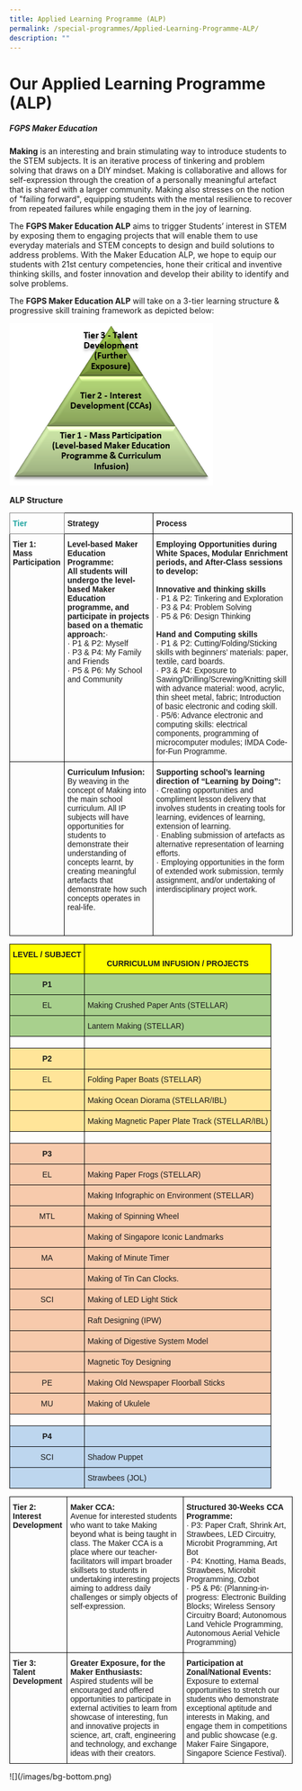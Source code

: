 ```yaml
---
title: Applied Learning Programme (ALP)
permalink: /special-programmes/Applied-Learning-Programme-ALP/
description: ""
---
```

# **Our Applied Learning Programme (ALP)**

##### **FGPS Maker Education**

<b>Making</b>&nbsp;is an interesting and brain stimulating way to introduce students to the STEM subjects. It is an iterative process of tinkering and problem solving that draws on a DIY mindset. Making is collaborative and allows for self-expression through the creation of a personally meaningful artefact that is shared with a larger community. Making also stresses on the notion of "failing forward", equipping students with the mental resilience to recover from repeated failures while engaging them in the joy of learning.

The&nbsp;<b>FGPS Maker Education ALP</b>&nbsp;aims to trigger Students’ interest in STEM by exposing them to engaging projects that will enable them to use everyday materials and STEM concepts to design and build solutions to address problems. With the Maker Education ALP, we hope to equip our students with 21st century competencies, hone their critical and inventive thinking skills, and foster innovation and develop their ability to identify and solve problems.&nbsp;

The&nbsp;<b>FGPS Maker Education ALP</b>&nbsp;will take on a 3-tier learning structure &amp; progressive skill training framework as depicted below:

![](/images/ALP/ALP%20Framework.png)

<b>ALP Structure</b>



<style type="text/css">
.tg  {border-collapse:collapse;border-spacing:0;}
.tg td{border-color:black;border-style:solid;border-width:1px;font-family:Arial, sans-serif;font-size:14px;
  overflow:hidden;padding:10px 5px;word-break:normal;}
.tg th{border-color:black;border-style:solid;border-width:1px;font-family:Arial, sans-serif;font-size:14px;
  font-weight:normal;overflow:hidden;padding:10px 5px;word-break:normal;}
.tg .tg-1wig{font-weight:bold;text-align:left;vertical-align:top}
.tg .tg-m3tk{border-color:inherit;color:#1FA4A0;font-weight:bold;text-align:left;vertical-align:top}
.tg .tg-0lax{text-align:left;vertical-align:top}
</style>
<table class="tg">
<thead>
  <tr>
    <th class="tg-m3tk">Tier</th>
    <th class="tg-1wig">Strategy</th>
    <th class="tg-1wig">Process</th>
  </tr>
</thead>
<tbody>
  <tr>
    <td class="tg-1wig">Tier 1:<br>Mass Participation</td>
    <td class="tg-0lax"><span style="font-weight:bold">Level-based Maker Education Programme:</span><br><span style="font-weight:bold">All students will undergo the level-based Maker Education programme, and participate in projects based on a thematic approach:</span>·   <br><span style="font-weight:400;font-style:normal;text-decoration:none">· </span>P1 &amp; P2: Myself <br><span style="font-weight:400;font-style:normal;text-decoration:none">· </span>P3 &amp; P4: My Family and Friends<br><span style="font-weight:400;font-style:normal;text-decoration:none">· </span>P5 &amp; P6: My School and Community<br> </td>
    <td class="tg-0lax"><span style="font-weight:bold">Employing Opportunities during White Spaces, Modular Enrichment periods, and After-Class sessions to develop:</span><br> <br><span style="font-weight:bold">Innovative and thinking skills</span><br>·   P1 &amp; P2: Tinkering and Exploration<br>·   P3 &amp; P4: Problem Solving<br>·   P5 &amp; P6: Design Thinking<br> <br><span style="font-weight:bold">Hand and Computing skills</span><br>·   P1 &amp; P2: Cutting/Folding/Sticking skills with beginners’ materials: paper, textile, card boards.<br>·   P3 &amp; P4: Exposure to Sawing/Drilling/Screwing/Knitting skill with advance material: wood, acrylic, thin sheet metal, fabric; Introduction of basic electronic and coding skill.<br>·   P5/6: Advance electronic and computing skills: electrical components, programming of microcomputer modules; IMDA Code-for-Fun Programme.<br> </td>
  </tr>
  <tr>
    <td class="tg-0lax"> </td>
    <td class="tg-0lax"><span style="font-weight:bold">Curriculum Infusion:</span><br>By weaving in the concept of Making into the main school curriculum. All IP subjects will have opportunities for students to demonstrate their understanding of concepts learnt, by creating meaningful artefacts that demonstrate how such concepts operates in real-life. <br> <br> <br> </td>
    <td class="tg-0lax"><span style="font-weight:bold">Supporting school’s learning direction of “Learning by Doing”:</span><br>·    Creating opportunities and compliment lesson delivery that involves students in creating tools for learning, evidences of learning, extension of learning.<br>·    Enabling submission of artefacts as alternative representation of learning efforts.<br>·    Employing opportunities in the form of extended work submission, termly assignment, and/or undertaking of interdisciplinary project work. <br> </td>
  </tr>
</tbody>
</table>

<style type="text/css">
.tg  {border-collapse:collapse;border-spacing:0;}
.tg td{border-color:black;border-style:solid;border-width:1px;font-family:Arial, sans-serif;font-size:14px;
  overflow:hidden;padding:10px 5px;word-break:normal;}
.tg th{border-color:black;border-style:solid;border-width:1px;font-family:Arial, sans-serif;font-size:14px;
  font-weight:normal;overflow:hidden;padding:10px 5px;word-break:normal;}
.tg .tg-rijp{background-color:#A8D08D;text-align:left;vertical-align:top}
.tg .tg-1wig{font-weight:bold;text-align:left;vertical-align:top}
.tg .tg-mkf8{background-color:#FFE599;text-align:left;vertical-align:top}
.tg .tg-qzzm{background-color:#BDD6EE;text-align:center;vertical-align:top}
.tg .tg-3owx{background-color:#BDD6EE;font-weight:bold;text-align:center;vertical-align:top}
.tg .tg-00wk{background-color:#A8D08D;font-weight:bold;text-align:left;vertical-align:top}
.tg .tg-lfva{background-color:#FFE599;text-align:center;vertical-align:top}
.tg .tg-hx81{background-color:#FF0;font-weight:bold;text-align:center;vertical-align:top}
.tg .tg-mzei{background-color:#A8D08D;font-weight:bold;text-align:center;vertical-align:top}
.tg .tg-zobt{background-color:#A8D08D;text-align:center;vertical-align:top}
.tg .tg-amwm{font-weight:bold;text-align:center;vertical-align:top}
.tg .tg-5x6j{background-color:#FFE599;font-weight:bold;text-align:center;vertical-align:top}
.tg .tg-8z71{background-color:#FFE599;font-weight:bold;text-align:left;vertical-align:top}
.tg .tg-awik{background-color:#F7CAAC;font-weight:bold;text-align:center;vertical-align:top}
.tg .tg-4x19{background-color:#F7CAAC;text-align:left;vertical-align:top}
.tg .tg-nlfv{background-color:#F7CAAC;text-align:center;vertical-align:top}
.tg .tg-0lax{text-align:left;vertical-align:top}
.tg .tg-1csg{background-color:#BDD6EE;text-align:left;vertical-align:top}
</style>
<table class="tg">
<thead>
  <tr>
    <th class="tg-hx81">LEVEL / SUBJECT</th>
    <th class="tg-hx81"> <br>CURRICULUM INFUSION / PROJECTS</th>
  </tr>
</thead>
<tbody>
  <tr>
    <td class="tg-mzei">P1</td>
    <td class="tg-00wk"> </td>
  </tr>
  <tr>
    <td class="tg-zobt">EL</td>
    <td class="tg-rijp">Making Crushed Paper Ants (STELLAR)</td>
  </tr>
  <tr>
    <td class="tg-mzei"> </td>
    <td class="tg-rijp">Lantern Making (STELLAR)</td>
  </tr>
  <tr>
    <td class="tg-amwm"> </td>
    <td class="tg-1wig"> </td>
  </tr>
  <tr>
    <td class="tg-5x6j">P2</td>
    <td class="tg-8z71"> </td>
  </tr>
  <tr>
    <td class="tg-lfva">EL</td>
    <td class="tg-mkf8">Folding Paper Boats (STELLAR)</td>
  </tr>
  <tr>
    <td class="tg-5x6j"> </td>
    <td class="tg-mkf8">Making Ocean Diorama (STELLAR/IBL)</td>
  </tr>
  <tr>
    <td class="tg-5x6j"> </td>
    <td class="tg-mkf8">Making Magnetic Paper Plate Track (STELLAR/IBL)</td>
  </tr>
  <tr>
    <td class="tg-amwm"> </td>
    <td class="tg-1wig"> </td>
  </tr>
  <tr>
    <td class="tg-awik">P3</td>
    <td class="tg-4x19"></td>
  </tr>
  <tr>
    <td class="tg-nlfv">EL</td>
    <td class="tg-4x19">Making Paper Frogs (STELLAR)</td>
  </tr>
  <tr>
    <td class="tg-nlfv"> </td>
    <td class="tg-4x19">Making Infographic on Environment (STELLAR)</td>
  </tr>
  <tr>
    <td class="tg-nlfv">MTL</td>
    <td class="tg-4x19">Making of Spinning Wheel </td>
  </tr>
  <tr>
    <td class="tg-nlfv"> </td>
    <td class="tg-4x19">Making of Singapore Iconic Landmarks</td>
  </tr>
  <tr>
    <td class="tg-nlfv">MA</td>
    <td class="tg-4x19">Making of Minute Timer</td>
  </tr>
  <tr>
    <td class="tg-nlfv"> </td>
    <td class="tg-4x19">Making of Tin Can Clocks.</td>
  </tr>
  <tr>
    <td class="tg-nlfv">SCI</td>
    <td class="tg-4x19">Making of LED Light Stick </td>
  </tr>
  <tr>
    <td class="tg-nlfv"> </td>
    <td class="tg-4x19">Raft Designing (IPW)</td>
  </tr>
  <tr>
    <td class="tg-nlfv"> </td>
    <td class="tg-4x19">Making of Digestive System Model</td>
  </tr>
  <tr>
    <td class="tg-nlfv"> </td>
    <td class="tg-4x19">Magnetic Toy Designing</td>
  </tr>
  <tr>
    <td class="tg-nlfv">PE</td>
    <td class="tg-4x19">Making Old Newspaper Floorball Sticks</td>
  </tr>
  <tr>
    <td class="tg-nlfv">MU</td>
    <td class="tg-4x19">Making of Ukulele</td>
  </tr>
  <tr>
    <td class="tg-amwm"> </td>
    <td class="tg-0lax"> </td>
  </tr>
  <tr>
    <td class="tg-3owx">P4</td>
    <td class="tg-1csg"> </td>
  </tr>
  <tr>
    <td class="tg-qzzm">SCI</td>
    <td class="tg-1csg">Shadow Puppet</td>
  </tr>
  <tr>
    <td class="tg-3owx"> </td>
    <td class="tg-1csg">Strawbees (JOL)</td>
  </tr>
</tbody>
</table>


<style type="text/css">
.tg  {border-collapse:collapse;border-spacing:0;}
.tg td{border-color:black;border-style:solid;border-width:1px;font-family:Arial, sans-serif;font-size:14px;
  overflow:hidden;padding:10px 5px;word-break:normal;}
.tg th{border-color:black;border-style:solid;border-width:1px;font-family:Arial, sans-serif;font-size:14px;
  font-weight:normal;overflow:hidden;padding:10px 5px;word-break:normal;}
.tg .tg-1wig{font-weight:bold;text-align:left;vertical-align:top}
.tg .tg-0lax{text-align:left;vertical-align:top}
</style>
<table class="tg">
<thead>
  <tr>
    <th class="tg-1wig">Tier 2:<br>Interest Development<br> </th>
    <th class="tg-0lax"><span style="font-weight:bold">Maker CCA:</span><br>Avenue for interested students who want to take Making beyond what is being taught in class. The Maker CCA is a place where our teacher-facilitators will impart broader skillsets to students in undertaking interesting projects aiming to address daily challenges or simply objects of self-expression.<br> </th>
    <th class="tg-0lax"><span style="font-weight:bold">Structured 30-Weeks CCA Programme:</span><br>·    P3: Paper Craft, Shrink Art, Strawbees, LED Circuitry, Microbit Programming, Art Bot <br>·    P4: Knotting, Hama Beads, Strawbees, Microbit Programming, Ozbot<br>·    P5 &amp; P6: (Planning-in-progress: Electronic Building Blocks; Wireless Sensory Circuitry Board; Autonomous Land Vehicle Programming, Autonomous Aerial Vehicle Programming)<br> </th>
  </tr>
</thead>
<tbody>
  <tr>
    <td class="tg-1wig">Tier 3: <br>Talent Development</td>
    <td class="tg-0lax"><span style="font-weight:bold">Greater Exposure, for the Maker Enthusiasts:</span><br>Aspired students will be encouraged and offered opportunities to participate in external activities to learn from showcase of interesting, fun and innovative projects in science, art, craft, engineering and technology, and exchange ideas with their creators.<br> </td>
    <td class="tg-0lax"><span style="font-weight:bold">Participation at Zonal/National Events:</span><br>Exposure to external opportunities to stretch our students who demonstrate exceptional aptitude and interests in Making, and engage them in competitions and public showcase (e.g. Maker Faire Singapore, Singapore Science Festival).<br> </td>
  </tr>
</tbody>
</table>
![](/images/bg-bottom.png)